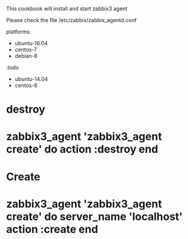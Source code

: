 This cookbook will install and start zabbix3 agent


Please check the file /etc/zabbix/zabbix_agentd.conf 

platforms:
  - ubuntu-16.04
  - centos-7
  - debian-8
 
:todo
  - ubuntu-14.04
  - centos-6
  

destroy
===
zabbix3_agent 'zabbix3_agent create' do
  action :destroy
end
===


Create
===
zabbix3_agent 'zabbix3_agent create' do
  server_name 'localhost'
  action :create
end
===
